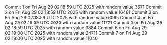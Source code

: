 Commit 1 on Fri Aug 29 02:18:59 UTC 2025 with random value 3671
Commit 2 on Fri Aug 29 02:18:59 UTC 2025 with random value 16461
Commit 3 on Fri Aug 29 02:18:59 UTC 2025 with random value 6065
Commit 4 on Fri Aug 29 02:18:59 UTC 2025 with random value 11771
Commit 5 on Fri Aug 29 02:18:59 UTC 2025 with random value 3884
Commit 6 on Fri Aug 29 02:19:00 UTC 2025 with random value 24711
Commit 7 on Fri Aug 29 02:19:00 UTC 2025 with random value 11040
